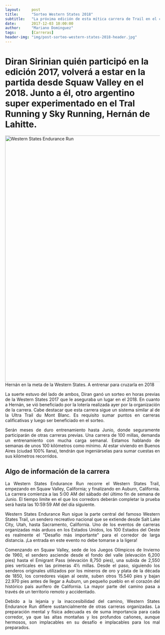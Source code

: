 ```yaml
---
layout:     post
title:      "Sorteo Western States 2018"
subtitle:   "La próxima edición de esta mítica carrera de Trail en el corazón de California tendrá la presencia de 2 argentinos"
date:       2017-12-03 10:00:00
author:     "Mariano Dominguez"
tags:       [Carreras]
header-img: "img/post-sorteo-western-states-2018-header.jpg"
---
```


<h1>Diran Sirinian quién participó en la edición 2017, volverá a estar en la partida desde Squaw Valley en el 2018. Junto a él, otro argentino super experimentado en el Tral Running y Sky Running, Hernán de Lahitte.</h1>

<img src="{{ site.baseurl }}/img/post-sorteo-western-states-hernan-meta.jpg" alt="Western States Endurance Run" width="800">
<span class="caption text-muted">Hernán en la meta de la Western States. A entrenar para cruzarla en 2018</span>

<p align="justify">La suerte estuvo del lado de ambos, Diran ganó un sorteo en horas previas de la Western States 2017 que le aseguraba un lugar en el 2018. En cuanto a Hernán, se vió beneficiado por la lotería realizada ayer por la organización de la carrera. Cabe destacar que esta carrera sigue un sistema similar al de la Ultra Trail du Mont Blanc. Es requisito sumar puntos en carreras calificativas y luego ser beneficiado en el sorteo.</p>

<p align="justify">Serán meses de duro entrenamiento hasta Junio, donde seguramente participarán de otras carreras previas. Una carrera de 100 millas, demanda un entrenamiento con mucha carga semanal. Estamos hablando de semanas de unos 100 kilómetros como mínimo. Al estar viviendo en Buenos Aires (ciudad 100% llana), tendrán que ingeniárselas para sumar cuestas en sus kilómetros recorridos.</p>

<h2 id="algo-de-informacion-sobre-la-carrera-">Algo de información de la carrera</h2>

<p align="justify">La Western States Endurance Run recorre el Western States Trail, empezando en Squaw Valley, California; y finalizando en Auburn, California. La carrera comienza a las 5:00 AM del sábado del último fin de semana de Junio. El tiempo limite en el que los corredors deberán completar la prueba será hasta las 10:59:59 AM del día siguiente.</p>

<p align="justify">Western States Endurance Run sigue la parte central del famoso Western States Trail, un sendero recreativo nacional que se extiende desde Salt Lake City, Utah, hasta Sacramento, California. Uno de los eventos de carreras organizadas más arduos en los Estados Unidos, los 100 Estados del Oeste es realmente el "Desafío más importante" para el corredor de larga distancia. ¡La entrada en este evento no debe tomarse a la ligera!</p>

<p align="justify">Comenzando en Squaw Valley, sede de los Juegos Olímpicos de Invierno de 1960, el sendero asciende desde el fondo del valle (elevación 6,200 pies) hasta el Emigrant Pass (elevación 8,750 pies), una subida de 2,550 pies verticales en las primeras 4½ millas. Desde el paso, siguiendo los senderos originales utilizados por los mineros de oro y plata de la década de 1850, los corredores viajan al oeste, suben otros 15.540 pies y bajan 22.970 pies antes de llegar a Auburn, un pequeño pueblo en el corazón del histórico país aurífero de California. La mayor parte del camino pasa a través de un territorio remoto y accidentado.</p>

<p align="justify">Debido a la lejanía y la inaccesibilidad del camino, Western States Endurance Run difiere sustancialmente de otras carreras organizadas. La preparación mental y física adecuada es de suma importancia para cada corredor, ya que las altas montañas y los profundos cañones, aunque hermosos, son implacables en su desafío e implacables para los mal preparados.</p>

<p align="justify"></p>

<p align="justify"></p>

<p align="justify"></p>

<p align="justify"></p>

<p align="justify"></p>

<p align="justify"></p>

<p align="justify"></p>

<p align="justify"></p>


<p align="justify"></p>

<p align="justify"></p>

<p align="justify"></p>
